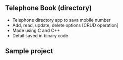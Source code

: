 ## Telephone Book (directory)

- Telephone directory app to sava mobile number
- Add, read, update, delete options [CRUD operation]
- Made using C and C++
- Detail saved in binary code

## Sample project
